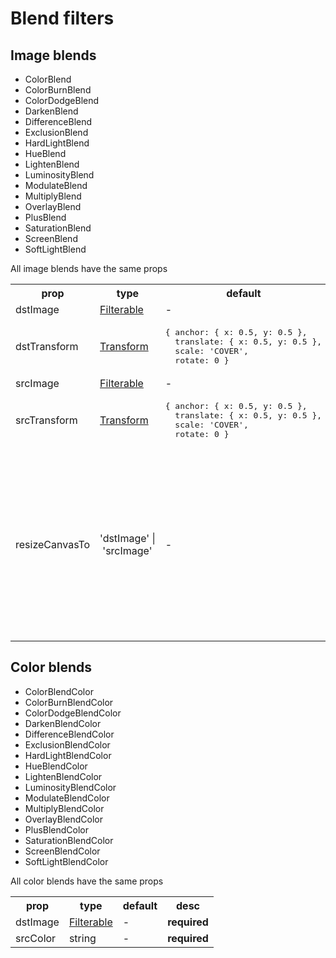 # Blend filters

## Image blends

- ColorBlend
- ​ColorBurnBlend
- ​ColorDodgeBlend
- ​DarkenBlend
- ​DifferenceBlend
- ​ExclusionBlend
- ​HardLightBlend
- ​HueBlend
- ​LightenBlend
- ​LuminosityBlend
- ​ModulateBlend
- ​MultiplyBlend
- ​OverlayBlend
- ​PlusBlend
- ​SaturationBlend
- ​ScreenBlend
- ​SoftLightBlend

All image blends have the same props

<table>
  <tr>
    <th>prop</th>
    <th>type</th>
    <th>default</th>
    <th>desc</th>
  </tr>
  <tr>
    <td>dstImage</td>
    <td><a href="types.md#Filterable">Filterable</a></td>
    <td>-</td>
    <td><strong>required</strong></td>
  </tr>
  <tr>
    <td>dstTransform</td>
    <td><a href="types.md#Transform">Transform</a></td>
    <td>
<pre>
{&nbsp;anchor:&nbsp;{&nbsp;x:&nbsp;0.5,&nbsp;y:&nbsp;0.5&nbsp;},
&nbsp;&nbsp;translate:&nbsp;{&nbsp;x:&nbsp;0.5,&nbsp;y:&nbsp;0.5&nbsp;},
&nbsp;&nbsp;scale:&nbsp;'COVER',
&nbsp;&nbsp;rotate:&nbsp;0&nbsp;}
</pre>
    </td>
    <td></td>
  </tr>
  <tr>
    <td>srcImage</td>
    <td><a href="types.md#Filterable">Filterable</a></td>
    <td>-</td>
    <td><strong>required</strong></td>
  </tr>
  <tr>
    <td>srcTransform</td>
    <td><a href="types.md#Transform">Transform</a></td>
    <td>
<pre>
{&nbsp;anchor:&nbsp;{&nbsp;x:&nbsp;0.5,&nbsp;y:&nbsp;0.5&nbsp;},
&nbsp;&nbsp;translate:&nbsp;{&nbsp;x:&nbsp;0.5,&nbsp;y:&nbsp;0.5&nbsp;},
&nbsp;&nbsp;scale:&nbsp;'COVER',
&nbsp;&nbsp;rotate:&nbsp;0&nbsp;}
</pre>
    </td>
    <td></td>
  </tr>
  <tr>
    <td>resizeCanvasTo</td>
    <td>'dstImage'&nbsp;|&nbsp;'srcImage'</td>
    <td>-</td>
    <td>
      can be used when one image is created by a <a href="generators.md">Generator</a> to specify that canvas size is equal to another image size
    </td>
  </tr>
</table>

## Color blends

- ColorBlendColor
- ​ColorBurnBlendColor
- ​ColorDodgeBlendColor
- ​DarkenBlendColor
- ​DifferenceBlendColor
- ​ExclusionBlendColor
- ​HardLightBlendColor
- ​HueBlendColor
- ​LightenBlendColor
- ​LuminosityBlendColor
- ​ModulateBlendColor
- ​MultiplyBlendColor
- ​OverlayBlendColor
- ​PlusBlendColor
- ​SaturationBlendColor
- ​ScreenBlendColor
- ​SoftLightBlendColor

All color blends have the same props

<table>
  <tr>
    <th>prop</th>
    <th>type</th>
    <th>default</th>
    <th>desc</th>
  </tr>
  <tr>
    <td>dstImage</td>
    <td><a href="types.md#Filterable">Filterable</a></td>
    <td>-</td>
    <td><strong>required</strong></td>
  </tr>
  <tr>
    <td>srcColor</td>
    <td>string</td>
    <td>-</td>
    <td><strong>required</a></td>
  </tr>
</table>